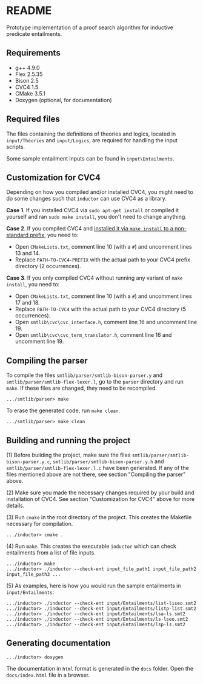 # README #

Prototype implementation of a proof search algorithm for inductive predicate entailments.

## Requirements ##
 - g++ 4.9.0
 - Flex 2.5.35
 - Bison 2.5
 - CVC4 1.5
 - CMake 3.5.1
 - Doxygen (optional, for documentation)

## Required files ##
The files containing the definitions of theories and logics, located in `input/Theories` and `input/Logics`, are required for handling the input scripts.

Some sample entailment inputs can be found in `input\Entailments`.

## Customization for CVC4 ##

Depending on how you compiled and/or installed CVC4, you might need to do some changes such that `inductor` can use CVC4 as a library.

**Case 1**. If you installed CVC4 via `sudo apt-get install` or compiled it yourself and ran `sudo make install`, you don't need to change anything.

**Case 2**. If you compiled CVC4 and [installed it via `make install` to a non-standard prefix](http://cvc4.cs.stanford.edu/wiki/Build_Problems#make_install_to_a_non-standard_prefix), you need to:

- Open `CMakeLists.txt`, comment line 10 (with a `#`) and uncomment lines 13 and 14.
- Replace `PATH-TO-CVC4-PREFIX` with the actual path to your CVC4 prefix directory (2 occurrences).

**Case 3**. If you only compiled CVC4 without running any variant of `make install`, you need to:
- Open `CMakeLists.txt`, comment line 10 (with a `#`) and uncomment lines 17 and 18.
- Replace `PATH-TO-CVC4` with the actual path to your CVC4 directory (5 occurrences).
- Open `smtlib\cvc\cvc_interface.h`, comment line 16 and uncomment line 19.
- Open `smtlib\cvc\cvc_term_translator.h`, comment line 16 and uncomment line 19.

## Compiling the parser ##
To compile the files `smtlib/parser/smtlib-bison-parser.y` and `smtlib/parser/smtlib-flex-lexer.l`, go to the `parser` directory and run `make`. If these files are changed, they need to be recompiled.
```
.../smtlib/parser> make
```
To erase the generated code, run `make clean`.
```
.../smtlib/parser> make clean
```

## Building and running the project ##
(1) Before building the project, make sure the files `smtlib/parser/smtlib-bison-parser.y.c`, `smtlib/parser/smtlib-bison-parser.y.h` and `smtlib/parser/smtlib-flex-lexer.l.c` have been generated. If any of the files mentioned above are not there, see section "Compiling the parser" above.

(2) Make sure you made the necessary changes required by your build and installation of CVC4. See section "Customization for CVC4" above for more details.

(3) Run `cmake` in the root directory of the project. This creates the Makefile necessary for compilation.
```
.../inductor> cmake .
```

(4) Run `make`. This creates the executable `inductor` which can check entailments from a list of file inputs.
```
.../inductor> make
.../inductor> ./inductor --check-ent input_file_path1 input_file_path2 input_file_path3 ...
```

(5) As examples, here is how you would run the sample entailments in `input/Entailments`:
```
.../inductor> ./inductor --check-ent input/Entailments/list-liseo.smt2
.../inductor> ./inductor --check-ent input/Entailments/listp-list.smt2
.../inductor> ./inductor --check-ent input/Entailments/lsa-ls.smt2
.../inductor> ./inductor --check-ent input/Entailments/ls-lseo.smt2
.../inductor> ./inductor --check-ent input/Entailments/lsp-ls.smt2
```

## Generating documentation ##
```
.../inductor> doxygen
```
The documentation in `html` format is generated in the `docs` folder. Open the `docs/index.html` file in a browser.
